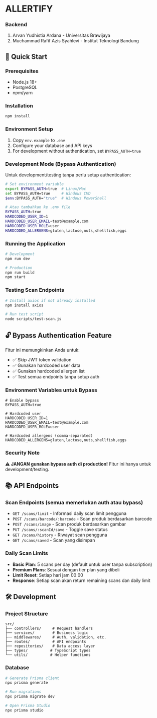 
# ALLERTIFY

### Backend
1. Arvan Yudhistia Ardana - Universitas Brawijaya
2. Muchammad Rafif Azis Syahlevi - Institut Teknologi Bandung

## 🚀 Quick Start

### Prerequisites
- Node.js 18+
- PostgreSQL
- npm/yarn

### Installation
```bash
npm install
```

### Environment Setup
1. Copy `env.example` to `.env`
2. Configure your database and API keys
3. For development without authentication, set `BYPASS_AUTH=true`

### Development Mode (Bypass Authentication)
Untuk development/testing tanpa perlu setup authentication:

```bash
# Set environment variable
export BYPASS_AUTH=true  # Linux/Mac
set BYPASS_AUTH=true     # Windows CMD
$env:BYPASS_AUTH="true"  # Windows PowerShell

# Atau tambahkan ke .env file
BYPASS_AUTH=true
HARDCODED_USER_ID=1
HARDCODED_USER_EMAIL=test@example.com
HARDCODED_USER_ROLE=user
HARDCODED_ALLERGENS=gluten,lactose,nuts,shellfish,eggs
```

### Running the Application
```bash
# Development
npm run dev

# Production
npm run build
npm start
```

### Testing Scan Endpoints
```bash
# Install axios if not already installed
npm install axios

# Run test script
node scripts/test-scan.js
```

## 🔓 Bypass Authentication Feature

Fitur ini memungkinkan Anda untuk:
- ✅ Skip JWT token validation
- ✅ Gunakan hardcoded user data
- ✅ Gunakan hardcoded allergen list
- ✅ Test semua endpoints tanpa setup auth

### Environment Variables untuk Bypass
```env
# Enable bypass
BYPASS_AUTH=true

# Hardcoded user
HARDCODED_USER_ID=1
HARDCODED_USER_EMAIL=test@example.com
HARDCODED_USER_ROLE=user

# Hardcoded allergens (comma-separated)
HARDCODED_ALLERGENS=gluten,lactose,nuts,shellfish,eggs
```

### Security Note
⚠️ **JANGAN gunakan bypass auth di production!** Fitur ini hanya untuk development/testing.

## 📚 API Endpoints

### Scan Endpoints (semua memerlukan auth atau bypass)
- `GET /scans/limit` - Informasi daily scan limit pengguna
- `POST /scans/barcode/:barcode` - Scan produk berdasarkan barcode
- `POST /scans/image` - Scan produk berdasarkan gambar
- `PUT /scans/:scanId/save` - Toggle save status
- `GET /scans/history` - Riwayat scan pengguna
- `GET /scans/saved` - Scan yang disimpan

### Daily Scan Limits
- **Basic Plan**: 5 scans per day (default untuk user tanpa subscription)
- **Premium Plans**: Sesuai dengan tier plan yang dibeli
- **Limit Reset**: Setiap hari jam 00:00
- **Response**: Setiap scan akan return remaining scans dan daily limit

## 🛠️ Development

### Project Structure
```
src/
├── controllers/     # Request handlers
├── services/        # Business logic
├── middlewares/     # Auth, validation, etc.
├── routes/          # API endpoints
├── repositories/    # Data access layer
├── types/          # TypeScript types
└── utils/          # Helper functions
```

### Database
```bash
# Generate Prisma client
npx prisma generate

# Run migrations
npx prisma migrate dev

# Open Prisma Studio
npx prisma studio
```


